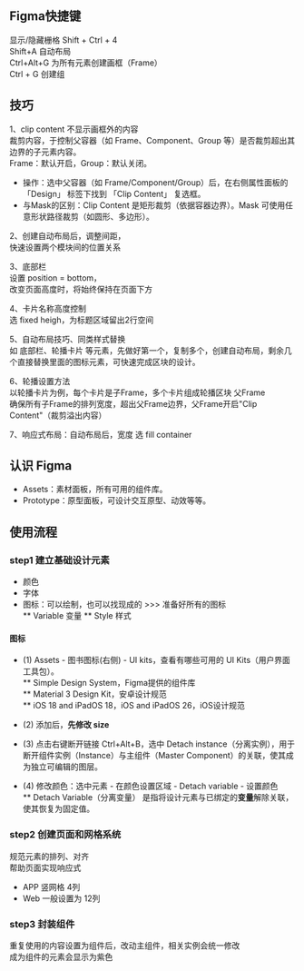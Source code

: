## Figma快捷键 
显示/隐藏栅格 Shift + Ctrl + 4  
Shift+A 自动布局  
Ctrl+Alt+G 为所有元素创建画框（Frame）   
Ctrl + G 创建组  


## 技巧 
1、clip content 不显示画框外的内容   
裁剪内容，于控制父容器（如 Frame、Component、Group 等）是否裁剪超出其边界的子元素内容。  
Frame：默认开启，Group：默认关闭。  
- 操作：选中父容器（如 Frame/Component/Group）后，在右侧属性面板的 「Design」 标签下找到 「Clip Content」 复选框。  
- 与Mask的区别：Clip Content 是矩形裁剪（依据容器边界）。Mask 可使用任意形状路径裁剪（如圆形、多边形）。  

2、创建自动布局后，调整间距，  
快速设置两个模块间的位置关系  

3、底部栏  
设置 position = bottom，  
改变页面高度时，将始终保持在页面下方  

4、卡片名称高度控制  
选 fixed heigh，为标题区域留出2行空间  

5、自动布局技巧、同类样式替换  
如 底部栏、轮播卡片 等元素，先做好第一个，复制多个，创建自动布局，剩余几个直接替换里面的图标元素，可快速完成区块的设计。  

6、轮播设置方法  
以轮播卡片为例，每个卡片是子Frame，多个卡片组成轮播区块 父Frame  
确保所有子Frame的排列宽度，超出父Frame边界，父Frame开启"Clip Content"（裁剪溢出内容） 


7、响应式布局：自动布局后，宽度 选 fill container  





## 认识 Figma 
- Assets：素材面板，所有可用的组件库。  
- Prototype：原型面板，可设计交互原型、动效等等。  


## 使用流程 

### step1 建立基础设计元素 
- 颜色
- 字体
- 图标：可以绘制，也可以找现成的 >>> 准备好所有的图标  
** Variable 变量
** Style 样式    

#### 图标  
- (1) Assets - 图书图标(右侧) - UI kits，查看有哪些可用的 UI Kits（用户界面工具包）。  
  ** Simple Design System，Figma提供的组件库  
  ** Material 3 Design Kit，安卓设计规范  
  ** iOS 18 and iPadOS 18，iOS and iPadOS 26，iOS设计规范  

- (2) 添加后，**先修改 size**   
- (3) 点击右键断开链接 Ctrl+Alt+B，选中 Detach instance（分离实例），用于断开组件实例（Instance）与主组件（Master Component）的关联，使其成为独立可编辑的图层。  

- (4) 修改颜色：选中元素 - 在颜色设置区域 - Detach variable - 设置颜色  
** Detach Variable（分离变量） 是指将设计元素与已绑定的**变量**解除关联，使其恢复为固定值。  


### step2 创建页面和网格系统  
规范元素的排列、对齐   
帮助页面实现响应式   

- APP 竖网格 4列  
- Web 一般设置为 12列  

### step3 封装组件
重复使用的内容设置为组件后，改动主组件，相关实例会统一修改  
成为组件的元素会显示为紫色  










